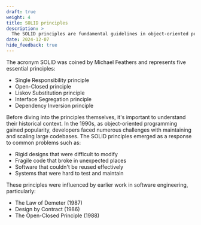 ```yaml
---
draft: true
weight: 4
title: SOLID principles
description: >
  The SOLID principles are fundamental guidelines in object-oriented programming that help developers create more maintainable, flexible, and scalable software. These principles, introduced by Robert C. Martin (also known as Uncle Bob) in his 2000 paper "Design Principles and Design Patterns," have become cornerstone concepts in modern software engineering.
date: 2024-12-07
hide_feedback: true
---
```


The acronym SOLID was coined by Michael Feathers and represents five essential principles:
- Single Responsibility principle
- Open-Closed principle
- Liskov Substitution principle
- Interface Segregation principle
- Dependency Inversion principle

Before diving into the principles themselves, it's important to understand their historical context. In the 1990s, as object-oriented programming gained popularity, developers faced numerous challenges with maintaining and scaling large codebases. The SOLID principles emerged as a response to common problems such as:

- Rigid designs that were difficult to modify
- Fragile code that broke in unexpected places
- Software that couldn't be reused effectively
- Systems that were hard to test and maintain

These principles were influenced by earlier work in software engineering, particularly:
- The Law of Demeter (1987)
- Design by Contract (1986)
- The Open-Closed Principle (1988)
